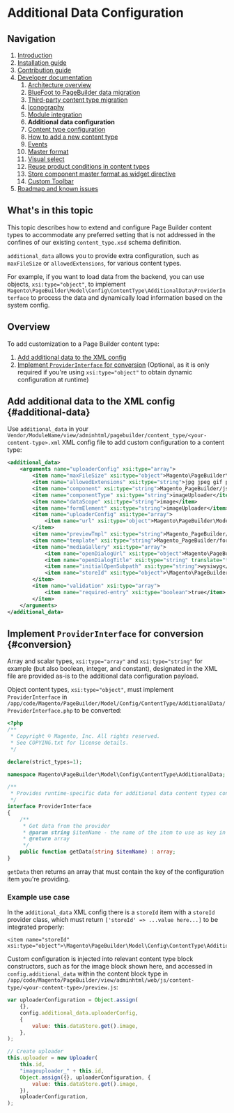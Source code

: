 # Additional Data Configuration

## Navigation

1. [Introduction]
2. [Installation guide]
3. [Contribution guide]
4. [Developer documentation]
    1. [Architecture overview]
    1. [BlueFoot to PageBuilder data migration]
    1. [Third-party content type migration]
    1. [Iconography]
    1. [Module integration]
    1. **Additional data configuration**
    1. [Content type configuration]
    1. [How to add a new content type]
    1. [Events]
    1. [Master format]
    1. [Visual select]
    1. [Reuse product conditions in content types]
    1. [Store component master format as widget directive]
    1. [Custom Toolbar]
5. [Roadmap and known issues]

[Introduction]: README.md
[Contribution guide]: CONTRIBUTING.md
[Installation guide]: install.md
[Developer documentation]: developer-documentation.md
[Architecture overview]: architecture-overview.md
[BlueFoot to PageBuilder data migration]: bluefoot-data-migration.md
[Third-party content type migration]: new-content-type-example.md
[Iconography]: iconography.md
[Module integration]: module-integration.md
[Additional data configuration]: custom-configuration.md
[Content type configuration]: content-type-configuration.md
[How to add a new content type]: how-to-add-new-content-type.md
[Events]: events.md
[Master format]: master-format.md
[Visual select]: visual-select.md
[Reuse product conditions in content types]: product-conditions.md
[Store component master format as widget directive]: widget-directive.md
[Custom Toolbar]: toolbar.md
[Roadmap and known issues]: roadmap.md



## What's in this topic
This topic describes how to extend and configure Page Builder content types to accommodate any preferred setting that is not addressed in the confines of our existing `content_type.xsd` schema definition.

`additional_data` allows you to provide extra configuration, such as `maxFileSize` or `allowedExtensions`, for various content types.

For example, if you want to load data from the backend, you can use objects, `xsi:type="object"`, to implement `Magento\PageBuilder\Model\Config\ContentType\AdditionalData\ProviderInterface` to process the data and dynamically load information based on the system config.


## Overview

To add customization to a Page Builder content type:
1. [Add additional data to the XML config](#additional-data)
2. [Implement `ProviderInterface` for conversion](#conversion) (Optional, as it is only required if you're using `xsi:type="object"` to obtain dynamic configuration at runtime)

## Add additional data to the XML config {#additional-data}

Use `additional_data` in your `Vendor/ModuleName/view/adminhtml/pagebuilder/content_type/<your-content-type>.xml` XML config file to add custom configuration to a content type:

``` xml
<additional_data>
    <arguments name="uploaderConfig" xsi:type="array">
        <item name="maxFileSize" xsi:type="object">Magento\PageBuilder\Model\Config\ContentType\AdditionalData\Provider\Uploader\MaxFileSize</item>
        <item name="allowedExtensions" xsi:type="string">jpg jpeg gif png</item>
        <item name="component" xsi:type="string">Magento_PageBuilder/js/form/element/image-uploader</item>
        <item name="componentType" xsi:type="string">imageUploader</item>
        <item name="dataScope" xsi:type="string">image</item>
        <item name="formElement" xsi:type="string">imageUploader</item>
        <item name="uploaderConfig" xsi:type="array">
            <item name="url" xsi:type="object">Magento\PageBuilder\Model\Config\ContentType\AdditionalData\Provider\Uploader\SaveUrl</item>
        </item>
        <item name="previewTmpl" xsi:type="string">Magento_PageBuilder/form/element/uploader/preview</item>
        <item name="template" xsi:type="string">Magento_PageBuilder/form/element/uploader/preview/image</item>
        <item name="mediaGallery" xsi:type="array">
            <item name="openDialogUrl" xsi:type="object">Magento\PageBuilder\Model\Config\ContentType\AdditionalData\Provider\Uploader\OpenDialogUrl</item>
            <item name="openDialogTitle" xsi:type="string" translate="true">Insert Images...</item>
            <item name="initialOpenSubpath" xsi:type="string">wysiwyg</item>
            <item name="storeId" xsi:type="object">\Magento\PageBuilder\Model\Config\ContentType\AdditionalData\Provider\StoreId</item>
        </item>
        <item name="validation" xsi:type="array">
            <item name="required-entry" xsi:type="boolean">true</item>
        </item>
    </arguments>
</additional_data>
 ```

## Implement `ProviderInterface` for conversion {#conversion}

Array and scalar types, `xsi:type="array"` and `xsi:type="string"` for example (but also boolean, integer, and constant), designated in the XML file are provided as-is to the additional data configuration payload.

Object content types, `xsi:type="object"`, must implement `ProviderInterface` in `/app/code/Magento/PageBuilder/Model/Config/ContentType/AdditionalData/ProviderInterface.php` to be converted:

``` php
<?php
/**
 * Copyright © Magento, Inc. All rights reserved.
 * See COPYING.txt for license details.
 */

declare(strict_types=1);

namespace Magento\PageBuilder\Model\Config\ContentType\AdditionalData;

/**
 * Provides runtime-specific data for additional data content types configuration
 */
interface ProviderInterface
{
	/**
	 * Get data from the provider
	 * @param string $itemName - the name of the item to use as key in returned array
	 * @return array
	 */
	public function getData(string $itemName) : array;
}
```

`getData` then returns an array that must contain the key of the configuration item you're providing.

### Example use case

In the `additional_data` XML config there is a `storeId` item with a `storeId` provider class, which must return `['storeId' => ...value here...]` to be integrated properly:

```
<item name="storeId" xsi:type="object">\Magento\PageBuilder\Model\Config\ContentType\AdditionalData\Provider\StoreId</item>
```

Custom configuration is injected into relevant content type block constructors, such as for the image block shown here, and accessed in `config.additional_data` within the content block type in `/app/code/Magento/PageBuilder/view/adminhtml/web/js/content-type/<your-content-type>/preview.js`:

``` js
var uploaderConfiguration = Object.assign(
    {},
    config.additional_data.uploaderConfig,
    {
        value: this.dataStore.get().image,
    },
);

// Create uploader
this.uploader = new Uploader(
    this.id,
    "imageuploader_" + this.id,
    Object.assign({}, uploaderConfiguration, {
        value: this.dataStore.get().image,
    }),
    uploaderConfiguration,
);
```

